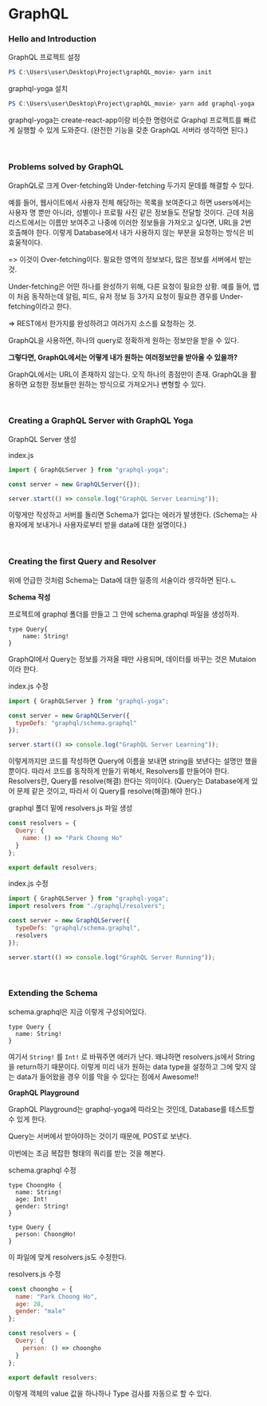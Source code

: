 # GraphQL

### Hello and Introduction

GraphQL 프로젝트 설정

```powershell
PS C:\Users\user\Desktop\Project\graphQL_movie> yarn init
```

graphql-yoga 설치

```powershell
PS C:\Users\user\Desktop\Project\graphQL_movie> yarn add graphql-yoga
```

graphql-yoga는 create-react-app이랑 비슷한 명령어로 Graphql 프로젝트를 빠르게 실행할 수 있게 도와준다. (완전한 기능을 갖춘 GraphQL 서버라 생각하면 된다.)

<br>

### Problems solved by GraphQL

GraphQL로 크게 Over-fetching와 Under-fetching 두가지 문데를 해결할 수 있다. 

예를 들어, 웹사이트에서 사용자 전체 해당하는 목록을 보여준다고 하면 users에서는 사용자 명 뿐만 아니라, 성별이나 프로필 사진 같은 정보들도 전달할 것이다. 근데 처음 리스트에서는 이름만 보여주고 나중에 이러한 정보들을 가져오고 싶다면, URL을 2번 호출해야 한다. 이렇게 Database에서 내가 사용하지 않는 부분을 요청하는 방식은 비효울적이다. 

=> 이것이 Over-fetching이다. 필요한 영역의 정보보다, 많은 정보를 서버에서 받는 것.

Under-fetching은 어떤 하나를 완성하기 위해, 다른 요청이 필요한 상황. 예를 들어, 앱이 처음 동작하는데 알림, 피드, 유저 정보 등 3가지 요청이 필요한 경우를 Under-fetching이라고 한다. 

=> REST에서 한가지를 완성하려고 여러가지 소스를 요청하는 것.

GraphQL을 사용하면, 하나의 query로 정확하게 원하는 정보만을 받을 수 있다.

**그렇다면, GraphQL에서는 어떻게 내가 원하는 여러정보만을 받아올 수 있을까?**

GraphQL에서는 URL이 존재하지 않는다. 오직 하나의 종점만이 존재. GraphQL을 활용하면 요청한 정보들만 원하는 방식으로 가져오거나 변형할 수 있다.

<br>

### Creating a GraphQL Server with GraphQL Yoga

GraphQL Server 생성

index.js

```javascript
import { GraphQLServer } from "graphql-yoga";

const server = new GraphQLServer({});

server.start(() => console.log("GraphQL Server Learning"));
```

이렇게만 작성하고 서버를 돌리면 Schema가 없다는 에러가 발생한다. (Schema는 사용자에게 보내거나 사용자로부터 받을 data에 대한 설명이다.)

<br>

### Creating the first Query and Resolver

위에 언급한 것처럼 Schema는 Data에 대한 일종의 서술이라 생각하면 된다.ㄴ

**Schema 작성**

프로젝트에 graphql 폴더를 만들고 그 안에 schema.graphql 파일을 생성하자.

```
type Query{
    name: String!
}
```

GraphQl에서 Query는 정보를 가져올 때만 사용되며, 데이터를 바꾸는 것은 Mutaion이라 한다.

index.js 수정

```javascript
import { GraphQLServer } from "graphql-yoga";

const server = new GraphQLServer({
  typeDefs: "graphql/schema.graphql"
});

server.start(() => console.log("GraphQL Server Learning"));
```

이렇게까지만 코드를 작성하면 Query에 이름을 보내면 string을 보낸다는 설명만 했을 뿐이다. 따라서 코드를 동작하게 만들기 위해서, Resolvers를 만들어야 한다. Resolvers란, Query를 resolve(해결) 한다는 의미이다. (Query는 Database에게 있어 문제 같은 것이고, 따라서 이 Query를 resolve(해결)해야 한다.)

graphql 폴더 밑에 resolvers.js 파일 생성

```javascript
const resolvers = {
  Query: {
    name: () => "Park Choong Ho"
  }
};

export default resolvers;
```

index.js 수정

```javascript
import { GraphQLServer } from "graphql-yoga";
import resolvers from "./graphql/resolvers";

const server = new GraphQLServer({
  typeDefs: "graphql/schema.graphql",
  resolvers
});

server.start(() => console.log("GraphQL Server Running"));
```

<br>

### Extending the Schema

schema.graphql은 지금 이렇게 구성되어있다.

```
type Query {
  name: String!
}
```

여기서 `String!` 를 `Int!` 로 바꿔주면 에러가 난다. 왜냐하면 resolvers.js에서 String을 return하기 때문이다. 이렇게 미리 내가 원하는 data type을 설정하고 그에 맞지 않는 data가 들어왔을 경우 이를 막을 수 있다는 점에서 Awesome!!

**GraphQL Playground**

GraphQL Playground는 graphql-yoga에 따라오는 것인데, Database를 테스트할 수 있게 한다.

Query는 서버에서 받아야하는 것이기 때문에, POST로 보낸다.

이번에는 조금 복잡한 형태의 쿼리를 받는 것을 해본다.

schema.graphql 수정

```
type ChoongHo {
  name: String!
  age: Int!
  gender: String!
}

type Query {
  person: ChoongHo!
}
```

이 파일에 맞게 resolvers.js도 수정한다.

resolvers.js 수정

```javascript
const choongho = {
  name: "Park Choong Ho",
  age: 28,
  gender: "male"
};

const resolvers = {
  Query: {
    person: () => choongho
  }
};

export default resolvers;
```

이렇게 객체의 value 값을 하나하나 Type 검사를 자동으로 할 수 있다.